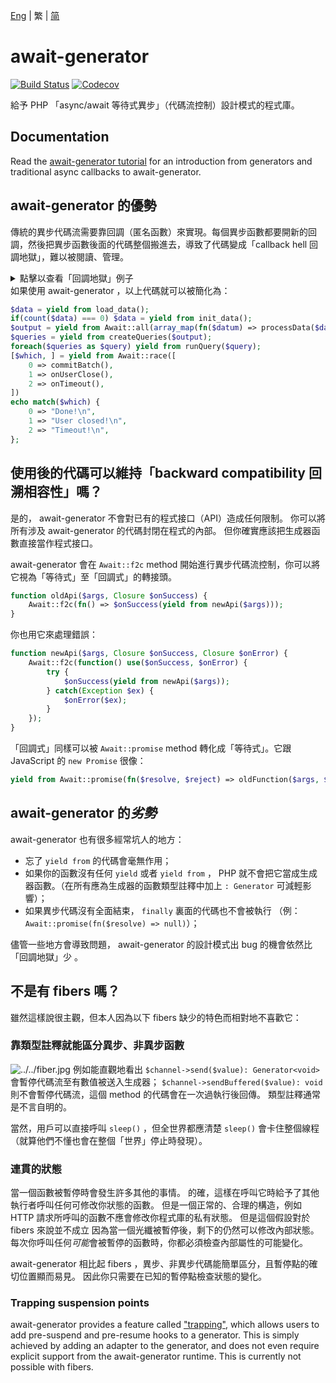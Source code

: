 [Eng](../README.md) | 繁 | [简](../chs)
# await-generator
[![Build Status][ci-badge]][ci-page]
[![Codecov][codecov-badge]][codecov-page]

給予 PHP 「async/await 等待式異步」（代碼流控制）設計模式的程式庫。

## Documentation
Read the [await-generator tutorial][book] for an introduction
from generators and traditional async callbacks to await-generator.

## await-generator 的優勢
傳統的異步代碼流需要靠回調（匿名函數）來實現。每個異步函數都要開新的回調，然後把異步函數後面的代碼整個搬進去，導致了代碼變成「callback hell 回調地獄」，難以被閱讀、管理。
<details>
    <summary>點擊以查看「回調地獄」例子</summary>
    
```php
load_data(function($data) {
    $init = count($data) === 0 ? init_data(...) : fn($then) => $then($data);
    $init(function($data) {
        $output = [];
        foreach($data as $k => $datum) {
            processData($datum, function($result) use(&$output, $data) {
                $output[$k] = $result;
                if(count($output) === count($data)) {
                    createQueries($output, function($queries) {
                        $run = function($i) use($queries, &$run) {
                            runQuery($queries[$i], function() use($i, $queries, $run) {
                                if($i === count($queries)) {
                                    $done = false;
                                    commitBatch(function() use(&$done) {
                                        if(!$done) {
                                            $done = true;
                                            echo "Done!\n";
                                        }
                                    });
                                    onUserClose(function() use(&$done) {
                                        if(!$done) {
                                            $done = true;
                                            echo "User closed!\n";
                                        }
                                    });
                                    onTimeout(function() use(&$done) {
                                        if(!$done) {
                                            $done = true;
                                            echo "Timeout!\n";
                                        }
                                    });
                                } else {
                                    $run($i + 1);
                                }
                            });
                        };
                    });
                }
            });
        }
    });
});
```
    
</details>
	如果使用 await-generator ，以上代碼就可以被簡化為：

```php
$data = yield from load_data();
if(count($data) === 0) $data = yield from init_data();
$output = yield from Await::all(array_map(fn($datum) => processData($datum), $data));
$queries = yield from createQueries($output);
foreach($queries as $query) yield from runQuery($query);
[$which, ] = yield from Await::race([
    0 => commitBatch(),
    1 => onUserClose(),
    2 => onTimeout(),
])
echo match($which) {
    0 => "Done!\n",
    1 => "User closed!\n",
    2 => "Timeout!\n",
};
```

## 使用後的代碼可以維持「backward compatibility 回溯相容性」嗎？
是的，  await-generator 不會對已有的程式接口（API）造成任何限制。
你可以將所有涉及 await-generator 的代碼封閉在程式的內部。
但你確實應該把生成器函數直接當作程式接口。

await-generator 會在 `Await::f2c` method 開始進行異步代碼流控制，你可以將它視為「等待式」至「回調式」的轉接頭。

```php
function oldApi($args, Closure $onSuccess) {
    Await::f2c(fn() => $onSuccess(yield from newApi($args)));
}
```

你也用它來處理錯誤：

```php
function newApi($args, Closure $onSuccess, Closure $onError) {
    Await::f2c(function() use($onSuccess, $onError) {
        try {
            $onSuccess(yield from newApi($args));
        } catch(Exception $ex) {
            $onError($ex);
        }
    });
}
```

「回調式」同樣可以被 `Await::promise` method 轉化成「等待式」。它跟 JavaScript 的 `new Promise` 很像：

```php
yield from Await::promise(fn($resolve, $reject) => oldFunction($args, $resolve, $reject));
```

## await-generator 的*劣勢*
await-generator 也有很多經常坑人的地方：

- 忘了 `yield from` 的代碼會毫無作用；
- 如果你的函數沒有任何 `yield` 或者 `yield from` ， PHP 就不會把它當成生成器函數。（在所有應為生成器的函數類型註釋中加上 `: Generator` 可減輕影響）；
- 如果異步代碼沒有全面結束， `finally` 裏面的代碼也不會被執行 （例： `Await::promise(fn($resolve) => null)`）；

儘管一些地方會導致問題， await-generator 的設計模式出 bug 的機會依然比「回調地獄」少 。

## 不是有 fibers 嗎？
雖然這樣說很主觀，但本人因為以下 fibers 缺少的特色而相對地不喜歡它：

### 靠類型註釋就能區分異步、非異步函數
![../../fiber.jpg](./fiber.jpeg)
例如能直觀地看出 `$channel->send($value): Generator<void>` 會暫停代碼流至有數值被送入生成器； `$channel->sendBuffered($value): void`
則不會暫停代碼流，這個 method 的代碼會在一次過執行後回傳。
類型註釋通常是不言自明的。

當然，用戶可以直接呼叫 `sleep()` ，但全世界都應清楚 `sleep()` 會卡住整個線程（就算他們不懂也會在整個「世界」停止時發現）。

### 連貫的狀態
當一個函數被暫停時會發生許多其他的事情。
的確，這樣在呼叫它時給予了其他執行者呼叫任何可修改你狀態的函數。
但是一個正常的、合理的構造，例如 HTTP 請求所呼叫的函數不應會修改你程式庫的私有狀態。
但是這個假設對於 fibers 來說並不成立
因為當一個光纖被暫停後，剩下的仍然可以修改內部狀態。
每次你呼叫任何*可能*會被暫停的函數時，你都必須檢查內部屬性的可能變化。

await-generator 相比起 fibers ，異步、非異步代碼能簡單區分，且暫停點的確切位置顯而易見。
因此你只需要在已知的暫停點檢查狀態的變化。

### Trapping suspension points
await-generator provides a feature called ["trapping"][trap-pr],
which allows users to add pre-suspend and pre-resume hooks to a generator.
This is simply achieved by adding an adapter to the generator,
and does not even require explicit support from the await-generator runtime.
This is currently not possible with fibers.

[book]: https://sof3.github.io/await-generator/master/
[ci-badge]: https://github.com/SOF3/await-generator/workflows/CI/badge.svg
[ci-page]: https://github.com/SOF3/await-generator/actions?query=workflow%3ACI
[codecov-badge]: https://img.shields.io/codecov/c/github/codecov/example-python.svg
[codecov-page]: https://codecov.io/gh/SOF3/await-generator
[trap-pr]: https://github.com/SOF3/await-generator/pull/106
